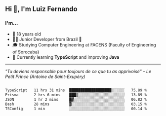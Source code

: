 <h2>Hi 👋, I'm Luiz Fernando</h2>

### I'm...
* 🤟 18 years old
* 👨‍💻 Junior Developer from Brazil 💚
* 🎓 Studying Computer Engineering at FACENS (Faculty of Engineering of Sorocaba)
* 🔭 Currently learning **TypeScript** and improving **Java**

---

_"Tu deviens responsable pour toujours de ce que tu as apprivoisé" – Le Petit Prince (Antoine de Saint-Exupéry)_

##

<!--START_SECTION:waka-->

```txt
TypeScript   11 hrs 31 mins  ███████████████████░░░░░░   75.89 %
Prisma       2 hrs 6 mins    ███▒░░░░░░░░░░░░░░░░░░░░░   13.89 %
JSON         1 hr 2 mins     █▓░░░░░░░░░░░░░░░░░░░░░░░   06.82 %
Bash         28 mins         ▓░░░░░░░░░░░░░░░░░░░░░░░░   03.15 %
TSConfig     1 min           ░░░░░░░░░░░░░░░░░░░░░░░░░   00.14 %
```

<!--END_SECTION:waka-->

